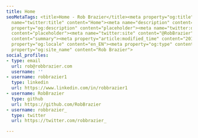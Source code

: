 ```yaml
---
title: Home
seoMetaTags: <title>Home - Rob Brazier</title><meta property="og:title" content="Home"><meta
  name="twitter:title" content="Home"><meta name="description" content="placeholder"><meta
  property="og:description" content="placeholder"><meta name="twitter:description"
  content="placeholder"><meta name="twitter:site" content="@RobBrazier"><meta name="twitter:card"
  content="summary"><meta property="article:modified_time" content="2017-12-31T15:56:04Z"><meta
  property="og:locale" content="en_EN"><meta property="og:type" content="article"><meta
  property="og:site_name" content="Rob Brazier">
social_profiles:
- type: email
  url: rob@robbrazier.com
  username: ''
- username: robbrazier1
  type: linkedin
  url: https://www.linkedin.com/in/robbrazier1
- username: RobBrazier
  type: github
  url: https://github.com/RobBrazier
- username: robbrazier_
  type: twitter
  url: https://twitter.com/robbrazier_

---
```

